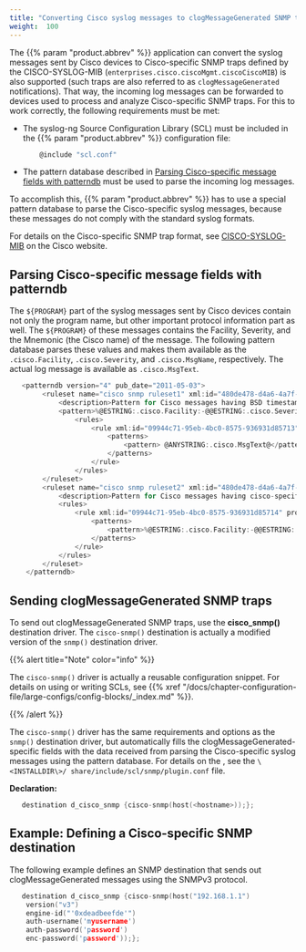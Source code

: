 ```yaml
---
title: "Converting Cisco syslog messages to clogMessageGenerated SNMP traps"
weight:  100
---
```

<!-- DISCLAIMER: This file is based on the syslog-ng Open Source Edition documentation https://github.com/balabit/syslog-ng-ose-guides/commit/2f4a52ee61d1ea9ad27cb4f3168b95408fddfdf2 and is used under the terms of The syslog-ng Open Source Edition Documentation License. The file has been modified by Axoflow. -->

The {{% param "product.abbrev" %}} application can convert the syslog messages sent by Cisco devices to Cisco-specific SNMP traps defined by the CISCO-SYSLOG-MIB (`enterprises.cisco.ciscoMgmt.ciscoCiscoMIB`) is also supported (such traps are also referred to as `clogMessageGenerated` notifications). That way, the incoming log messages can be forwarded to devices used to process and analyze Cisco-specific SNMP traps. For this to work correctly, the following requirements must be met:

  - The syslog-ng Source Configuration Library (SCL) must be included in the {{% param "product.abbrev" %}} configuration file:
    
    ```c
        @include "scl.conf"
    
    ```

  - The pattern database described in [Parsing Cisco-specific message fields with patterndb](#cisco-snmp-patterndb) must be used to parse the incoming log messages.

To accomplish this, {{% param "product.abbrev" %}} has to use a special pattern database to parse the Cisco-specific syslog messages, because these messages do not comply with the standard syslog formats.

For details on the Cisco-specific SNMP trap format, see [CISCO-SYSLOG-MIB](http://tools.cisco.com/ITDIT/MIBS/servlet/index) on the Cisco website.


## Parsing Cisco-specific message fields with patterndb

The `${PROGRAM}` part of the syslog messages sent by Cisco devices contain not only the program name, but other important protocol information part as well. The `${PROGRAM}` of these messages contains the Facility, Severity, and the Mnemonic (the Cisco name) of the message. The following pattern database parses these values and makes them available as the `.cisco.Facility`, `.cisco.Severity`, and `.cisco.MsgName`, respectively. The actual log message is available as `.cisco.MsgText`.

```c
   <patterndb version="4" pub_date="2011-05-03">
        <ruleset name="cisco snmp ruleset1" xml:id="480de478-d4a6-4a7f-bea4-0c0245d361e3">
            <description>Pattern for Cisco messages having BSD timestamps, for example: Jul 01 2010 00:32:59: %SYS-5-CONFIG_I: Configured from console by console</description>
            <pattern>%@ESTRING:.cisco.Facility:-@@ESTRING:.cisco.Severity:-@@ANYSTRING:.cisco.MsgName@</pattern>
                <rules>
                    <rule xml:id="09944c71-95eb-4bc0-8575-936931d85713" provider="oneidentity" class="system">
                        <patterns>
                            <pattern> @ANYSTRING:.cisco.MsgText@</pattern>
                        </patterns>
                    </rule>
                </rules>
        </ruleset>
        <ruleset name="cisco snmp ruleset2" xml:id="480de478-d4a6-4a7f-bea4-0c0245d361e3">
            <description>Pattern for Cisco messages having cisco-specific timestamps, for example: 18: Jan 22 10:45:44.543: %SYS-5-CONFIG_I: Configured from console by console</description>
            <rules>
                <rule xml:id="09944c71-95eb-4bc0-8575-936931d85714" provider="oneidentity" class="system">
                    <patterns>
                        <pattern>%@ESTRING:.cisco.Facility:-@@ESTRING:.cisco.Severity:-@@ESTRING:.cisco.MsgName::@ @ANYSTRING:.cisco.MsgText@</pattern>
                    </patterns>
                </rule>
            </rules>
        </ruleset>
    </patterndb>

```



## Sending clogMessageGenerated SNMP traps

To send out clogMessageGenerated SNMP traps, use the **cisco_snmp()** destination driver. The `cisco-snmp()` destination is actually a modified version of the `snmp()` destination driver.


{{% alert title="Note" color="info" %}}

The `cisco-snmp()` driver is actually a reusable configuration snippet. For details on using or writing SCLs, see {{% xref "/docs/chapter-configuration-file/large-configs/config-blocks/_index.md" %}}.

{{% /alert %}}


The `cisco-snmp()` driver has the same requirements and options as the `snmp()` destination driver, but automatically fills the clogMessageGenerated-specific fields with the data received from parsing the Cisco-specific syslog messages using the pattern database. For details on the , see the `\<INSTALLDIR\>/ share/include/scl/snmp/plugin.conf` file.

**Declaration:**

```c
   destination d_cisco_snmp {cisco-snmp(host(<hostname>));};
```


## Example: Defining a Cisco-specific SNMP destination

The following example defines an SNMP destination that sends out clogMessageGenerated messages using the SNMPv3 protocol.

```c
   destination d_cisco_snmp {cisco-snmp(host("192.168.1.1")
    version("v3")
    engine-id("'0xdeadbeefde'")
    auth-username('myusername')
    auth-password('password')
    enc-password('password'));};
```


